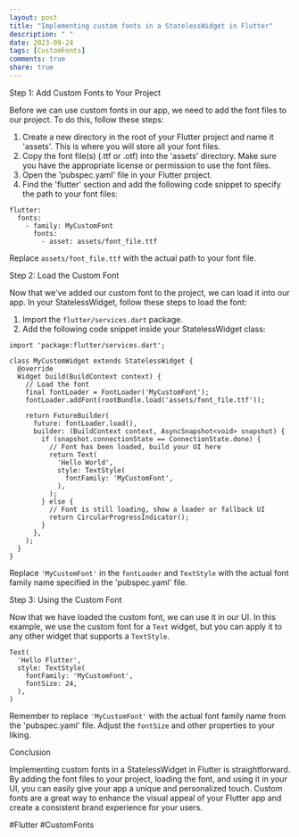 ```yaml
---
layout: post
title: "Implementing custom fonts in a StatelessWidget in Flutter"
description: " "
date: 2023-09-24
tags: [CustomFonts]
comments: true
share: true
---
```


Step 1: Add Custom Fonts to Your Project

Before we can use custom fonts in our app, we need to add the font files to our project. To do this, follow these steps:

1. Create a new directory in the root of your Flutter project and name it 'assets'. This is where you will store all your font files.
2. Copy the font file(s) (.ttf or .otf) into the 'assets' directory. Make sure you have the appropriate license or permission to use the font files.
3. Open the 'pubspec.yaml' file in your Flutter project.
4. Find the 'flutter' section and add the following code snippet to specify the path to your font files:

```
flutter:
  fonts:
    - family: MyCustomFont
      fonts:
        - asset: assets/font_file.ttf
```

Replace `assets/font_file.ttf` with the actual path to your font file.

Step 2: Load the Custom Font

Now that we've added our custom font to the project, we can load it into our app. In your StatelessWidget, follow these steps to load the font:

1. Import the `flutter/services.dart` package.
2. Add the following code snippet inside your StatelessWidget class:

```
import 'package:flutter/services.dart';

class MyCustomWidget extends StatelessWidget {
  @override
  Widget build(BuildContext context) {
    // Load the font
    final fontLoader = FontLoader('MyCustomFont');
    fontLoader.addFont(rootBundle.load('assets/font_file.ttf'));

    return FutureBuilder(
      future: fontLoader.load(),
      builder: (BuildContext context, AsyncSnapshot<void> snapshot) {
        if (snapshot.connectionState == ConnectionState.done) {
          // Font has been loaded, build your UI here
          return Text(
            'Hello World',
            style: TextStyle(
              fontFamily: 'MyCustomFont',
            ),
          );
        } else {
          // Font is still loading, show a loader or fallback UI
          return CircularProgressIndicator();
        }
      },
    );
  }
}
```

Replace `'MyCustomFont'` in the `fontLoader` and `TextStyle` with the actual font family name specified in the 'pubspec.yaml' file.

Step 3: Using the Custom Font

Now that we have loaded the custom font, we can use it in our UI. In this example, we use the custom font for a `Text` widget, but you can apply it to any other widget that supports a `TextStyle`. 

```
Text(
  'Hello Flutter',
  style: TextStyle(
    fontFamily: 'MyCustomFont',
    fontSize: 24,
  ),
)
```

Remember to replace `'MyCustomFont'` with the actual font family name from the 'pubspec.yaml' file. Adjust the `fontSize` and other properties to your liking.

Conclusion

Implementing custom fonts in a StatelessWidget in Flutter is straightforward. By adding the font files to your project, loading the font, and using it in your UI, you can easily give your app a unique and personalized touch. Custom fonts are a great way to enhance the visual appeal of your Flutter app and create a consistent brand experience for your users.

#Flutter #CustomFonts